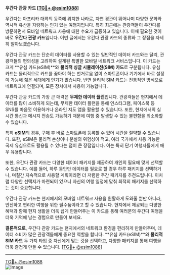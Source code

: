 **우간다 관광 카드 [[TG💪+ @esim1088](https://t.me/s/esim1088)]**

우간다는 아프리카 대륙의 동쪽에 위치한 나라로, 자연 경관이 뛰어나며 다양한 문화와 역사적 유산을 자랑하는 인기 있는 여행지입니다. 특히 최근에는 관광객들이 우간다를 방문하면서 모바일 네트워크 사용에 대한 수요가 급증하고 있습니다. 이때 필요한 것이 바로 **우간다 관광 카드**입니다. 이번 글에서는 우간다 관광 카드의 종류와 그 장점을 자세히 알아보겠습니다.

우간다 관광 카드는 단순히 데이터를 사용할 수 있는 일반적인 데이터 카드와는 달리, 관광객들의 편의성을 고려하여 설계된 특별한 모바일 네트워크 서비스입니다. 이 카드는 크게 **유심 카드(eSIM)**와 **물리적 싱글 시뮬레이션(SIM) 카드**로 구분됩니다. 유심 카드는 물리적으로 카드를 꽂아야 하는 번거로움 없이 스마트폰이나 기기에서 바로 설정이 가능해 젊은 세대에게 인기가 많습니다. 반면 물리적 SIM 카드는 전통적인 방식으로 네트워크에 연결되며, 모든 장치에서 사용이 가능합니다.

우간다 관광 카드의 가장 큰 매력은 **무제한 데이터 플랜**입니다. 관광객들은 현지에서 데이터를 많이 소비하게 되는데, 무제한 데이터 플랜을 통해 인스타그램, 페이스북 등 SNS를 마음껏 이용하거나 온라인 지도 앱을 활용할 수 있습니다. 또한, 현지에서의 실시간 통신과 메시지 전송도 가능하기 때문에 여행 중 발생할 수 있는 불편함을 최소화할 수 있습니다.

특히 **eSIM**의 경우, 구매 후 바로 스마트폰에 등록할 수 있어 시간을 절약할 수 있습니다. 또한, eSIM은 물리적 손상이나 분실의 위험성이 적고, 여러 국가에서 사용 가능한 국제 유심으로도 활용될 수 있다는 점이 큰 장점입니다. 이는 특히 단기 여행자들에게 매우 유용합니다.

또한, 우간다 관광 카드는 다양한 데이터 패키지를 제공하여 개인의 필요에 맞게 선택할 수 있습니다. 예를 들어, 하루 동안만 데이터를 필요로 할 경우 하루 패키지를 선택하거나, 며칠간 지속적으로 사용할 계획이라면 더 저렴한 주간 패키지를 추천드립니다. 이처럼 다양한 선택지가 마련되어 있으니 자신의 여행 일정에 맞춰 최적의 패키지를 선택하는 것이 중요합니다.

우간다 관광 카드는 현지에서의 모바일 네트워크 사용을 원활하게 도와줄 뿐만 아니라, 안전하고 편리한 여행을 위한 필수품이라고 할 수 있습니다. 현지에서 제공되는 다양한 혜택과 함께 현지 생활을 더욱 쉽게 만들어주는 이 카드를 통해 여러분의 우간다 여행을 더욱 기억에 남는 경험으로 만들어 보세요.

**결론적으로**, 우간다 관광 카드는 현지에서의 네트워크 환경을 편리하게 만들어주며, 데이터 소비가 많은 관광객들에게 중요한 역할을 합니다. **유심 카드(eSIM)**와 **물리적 SIM 카드** 두 가지 타입 중 자신에게 맞는 것을 선택하고, 다양한 패키지를 통해 여행을 더욱 즐겁게 만들 수 있습니다. [[TG💪+ @esim1088](https://t.me/s/esim1088)]

---

[TG💪+ @esim1088](https://t.me/s/esim1088)  
![Image](https://i.postimg.cc/Y0z9fWf4/image.png)